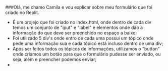 ###Olá, me chamo Camila e vou explicar sobre meu formulário que foi criado no Replit.

- É um projejo que foi criado no index.html, onde dentro de cada div temos um conjunto de "iput" e "label" e elementos onde dão a informação do que deve ser preenchido no espaço a baixo;
- Foi utilizado 5 div's onde entro de cada uma possui um tópico onde pede uma informação sua e cada tópico está incluso dentro de uma div;
- Após ser feitos todos os tópicos de informações, utilizamos o "button" onde criamos um botão para que o formulário pudesse ser enviado, ou seja, além e preencher podemos enviar;
- 
